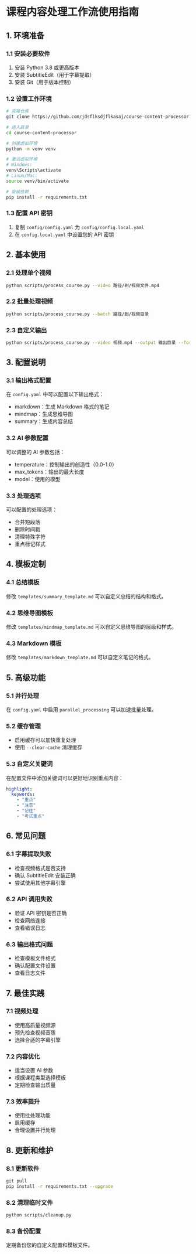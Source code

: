 # 课程内容处理工作流使用指南

## 1. 环境准备

### 1.1 安装必要软件
1. 安装 Python 3.8 或更高版本
2. 安装 SubtitleEdit（用于字幕提取）
3. 安装 Git（用于版本控制）

### 1.2 设置工作环境
```bash
# 克隆仓库
git clone https://github.com/jdsflksdjflkasaj/course-content-processor.git

# 进入目录
cd course-content-processor

# 创建虚拟环境
python -m venv venv

# 激活虚拟环境
# Windows:
venv\Scripts\activate
# Linux/Mac:
source venv/bin/activate

# 安装依赖
pip install -r requirements.txt
```

### 1.3 配置 API 密钥
1. 复制 `config/config.yaml` 为 `config/config.local.yaml`
2. 在 `config.local.yaml` 中设置您的 API 密钥

## 2. 基本使用

### 2.1 处理单个视频
```bash
python scripts/process_course.py --video 路径/到/视频文件.mp4
```

### 2.2 批量处理视频
```bash
python scripts/process_course.py --batch 路径/到/视频目录
```

### 2.3 自定义输出
```bash
python scripts/process_course.py --video 视频.mp4 --output 输出目录 --format markdown,mindmap
```

## 3. 配置说明

### 3.1 输出格式配置
在 `config.yaml` 中可以配置以下输出格式：
- markdown：生成 Markdown 格式的笔记
- mindmap：生成思维导图
- summary：生成内容总结

### 3.2 AI 参数配置
可以调整的 AI 参数包括：
- temperature：控制输出的创造性（0.0-1.0）
- max_tokens：输出的最大长度
- model：使用的模型

### 3.3 处理选项
可以配置的处理选项：
- 合并短段落
- 删除时间戳
- 清理特殊字符
- 重点标记样式

## 4. 模板定制

### 4.1 总结模板
修改 `templates/summary_template.md` 可以自定义总结的结构和格式。

### 4.2 思维导图模板
修改 `templates/mindmap_template.md` 可以自定义思维导图的层级和样式。

### 4.3 Markdown 模板
修改 `templates/markdown_template.md` 可以自定义笔记的格式。

## 5. 高级功能

### 5.1 并行处理
在 `config.yaml` 中启用 `parallel_processing` 可以加速批量处理。

### 5.2 缓存管理
- 启用缓存可以加快重复处理
- 使用 `--clear-cache` 清理缓存

### 5.3 自定义关键词
在配置文件中添加关键词可以更好地识别重点内容：
```yaml
highlight:
  keywords:
    - "重点"
    - "注意"
    - "记住"
    - "考试重点"
```

## 6. 常见问题

### 6.1 字幕提取失败
- 检查视频格式是否支持
- 确认 SubtitleEdit 安装正确
- 尝试使用其他字幕引擎

### 6.2 API 调用失败
- 验证 API 密钥是否正确
- 检查网络连接
- 查看错误日志

### 6.3 输出格式问题
- 检查模板文件格式
- 确认配置文件设置
- 查看日志文件

## 7. 最佳实践

### 7.1 视频处理
- 使用高质量视频源
- 预先检查视频音质
- 选择合适的字幕引擎

### 7.2 内容优化
- 适当设置 AI 参数
- 根据课程类型选择模板
- 定期检查输出质量

### 7.3 效率提升
- 使用批处理功能
- 启用缓存
- 合理设置并行处理

## 8. 更新和维护

### 8.1 更新软件
```bash
git pull
pip install -r requirements.txt --upgrade
```

### 8.2 清理临时文件
```bash
python scripts/cleanup.py
```

### 8.3 备份配置
定期备份您的自定义配置和模板文件。